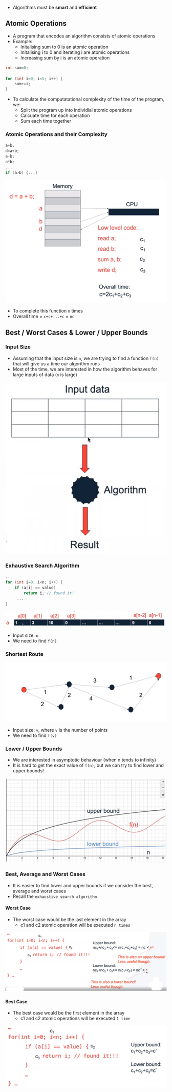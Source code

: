 - Algorithms must be **smart** and **efficient**

## Atomic Operations

- A program that encodes an algorithm consists of atomic operations
- Example:
	- Initalising sum to 0 is an atomic operation
	- Initalising i to 0 and iterating i are atomic operations
	- Increasing sum by i is an atomic operation

```cpp
int sum=0;

for (int i=0; i<5; i++) {
	sum+=i;
}
```

- To calculate the computatational complexity of the time of the program, we:
	- Split the program up into individial atomic operations
	- Calcuate time for each operation
	- Sum each time together

### Atomic Operations and their Complexity

```cpp
a+b;
d=a+b;
a-b;
a*b;
...
if (a>b) {...}
```

![Pasted%20image%2020230318083212.png](/Images/Pasted%20image%2020230318083212.png)

- To complete this function `n` times
- Overall time = `c+c+...+c` = `nc`

## Best / Worst Cases & Lower / Upper Bounds

### Input Size
- Assuming that the input size is `n`, we are trying to find a function `f(n)` that will give us a time our algorithm runs
- Most of the time, we are interested in how the algorithm behaves for large inputs of data (`n` is large)

![Pasted%20image%2020230318084156.png](/Images/Pasted%20image%2020230318084156.png)

### Exhaustive Search Algorithm

```cpp
...
for (int i=0; i<n; i++) {
	if (a[i] == value)
		return i; // found it!
	 ...
}
```

![Pasted%20image%2020230318084512.png](/Images/Pasted%20image%2020230318084512.png)

- Input size: `n`
- We need to find `f(n)`

### Shortest Route

![Pasted%20image%2020230318084752.png](/Images/Pasted%20image%2020230318084752.png)

- Input size: `v`, where `v` is the number of points
- We need to find `f(v)`

### Lower / Upper Bounds

- We are interested in asymptotic behaviour (when n tends to infinity)
- It is hard to get the exact value of `f(n)`, but we can try to find lower and upper bounds!

![Pasted%20image%2020230318084953.png](/Images/Pasted%20image%2020230318084953.png)

### Best, Average and Worst Cases

- It is easier to find lower and upper bounds if we consider the best, average and worst cases
- Recall the `exhaustive search algorithm`

#### Worst Case

- The worst case would be the last element in the array
	- c1 and c2 atomic operation will be executed `n times`

![Pasted%20image%2020230318090008.png](/Images/Pasted%20image%2020230318090008.png)

#### Best Case
- The best case would be the first element in the array
	- c1 and c2 atomic operations will be executed `1 time`

![Pasted%20image%2020230318090157.png](/Images/Pasted%20image%2020230318090157.png)
